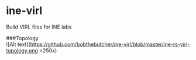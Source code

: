 # ine-virl
Build VIRL files for INE labs

###Topology  
![Alt text](https://github.com/bobthebutcher/ine-virl/blob/master/ine-rs-virl-topology.png =250x)
